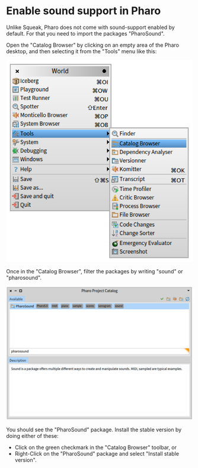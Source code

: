 # Enable sound support in Pharo

Unlike Squeak, Pharo does not come with sound-support enabled by default. For that you need to import the packages "PharoSound".

Open the "Catalog Browser" by clicking on an empty area of the Pharo desktop, and then selecting it from the "Tools" menu like this:

![](/assets/open-catalog-browser.png)

Once in the "Catalog Browser", filter the packages by writing "sound" or "pharosound".

![](/assets/catalog-pharosound.png)

You should see the "PharoSound" package. Install the stable version by doing either of these:

* Click on the green checkmark in the "Catalog Browser" toolbar, or
* Right-Click on the "PharoSound" package and select "Install stable version".

